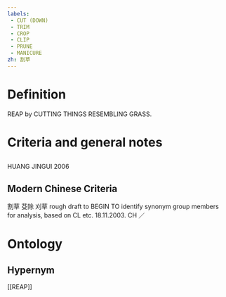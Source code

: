 ```yaml
---
labels: 
 - CUT (DOWN)
 - TRIM
 - CROP
 - CLIP
 - PRUNE
 - MANICURE
zh: 割草
---
```


# Definition
REAP by CUTTING THINGS RESEMBLING GRASS.
# Criteria and general notes
## 
HUANG JINGUI 2006
## Modern Chinese Criteria
割草
芟除
刈草
rough draft to BEGIN TO identify synonym group members for analysis, based on CL etc. 18.11.2003. CH ／
# Ontology

## Hypernym
[[REAP]]